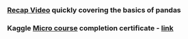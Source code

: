 ### [Recap Video](https://youtu.be/vmEHCJofslg) quickly covering the basics of pandas
### Kaggle [Micro course](https://www.kaggle.com/learn/pandas) completion certificate - [link](https://www.kaggle.com/learn/certification/gowthamprudhvi/pandas)
